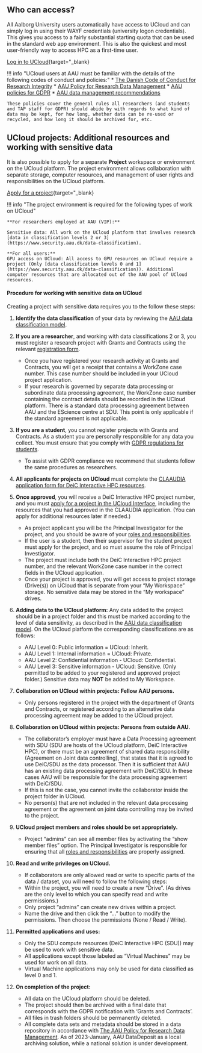 
## Who can access?
All Aalborg University users automatically have access to UCloud and can simply log in using their WAYF credentials (university logon credentials). This gives you access to a fairly substantial starting quota that can be used in the standard web app environment. This is also the quickest and most user-friendly way to access HPC as a first-time user.

[Log in to UCloud](https://cloud.sdu.dk/app/dashboard){target="_blank}


!!! info "UCloud users at AAU must be familiar with the details of the following codes of conduct and policies:"
    * [The Danish Code of Conduct for Research Integrity](https://ufm.dk/en/publications/2014/the-danish-code-of-conduct-for-research-integrity)
    * [AAU Policy for Research Data Management](https://www.ansatte.aau.dk/regler/forskning/politik-for-handtering-af-forskningsdata)
    * [AAU policies for GDPR](https://aaudk.sharepoint.com/sites/persondata/SitePages/In%20English.aspx)
    * [AAU data management recommendations](https://www.researcher.aau.dk/guides/research-data/data-management)

    These policies cover the general rules all researchers (and students and TAP staff for GDPR) should abide by with regards to what kind of data may be kept, for how long, whether data can be re-used or recycled, and how long it should be archived for, etc.

## UCloud projects: Additional resources and working with sensitive data
It is also possible to apply for a separate **Project** workspace or environment on the UCloud platform.
The project environment allows collaboration with separate storage, computer resources, and management of user rights and responsibilities on the UCloud platform.

[Apply for a project](https://forms.office.com/e/8Khbr1TJGC){target="_blank}

!!! info "The project environment is required for the following types of work on UCloud"

    **For researchers employed at AAU (VIP):**
    
    Sensitive data: All work on the UCloud platform that involves research [data in classification levels 2 or 3](https://www.security.aau.dk/data-classification).
    
    **For all users:**
    GPU access on UCloud: All access to GPU resources on UCloud require a project (Only [data classification levels 0 and 1](https://www.security.aau.dk/data-classification)). Additional computer resources that are allocated out of the AAU pool of UCloud resources.


#### Procedure for working with sensitive data on UCloud
Creating a project with sensitive data requires you to the follow these steps:

1.  **Identify the data classification** of your data by reviewing the [AAU data classification model](https://www.security.aau.dk/data-classification).
2.  **If you are a researcher**, and working with data classifications 2 or 3, you must register a research project with Grants and Contracts using the relevant [registration form](https://aaudk.sharepoint.com/sites/persondata-ressourcer/SitePages/Registrations%20og%20reports%20(Online%20forms).aspx).
    *   Once you have registered your research activity at Grants and Contracts, you will get a receipt that contains a WorkZone case number. This case number should be included in your UCloud project application.
    *   If your research is governed by separate data processing or subordinate data processing agreement, the WorkZone case number containing the contract details should be recorded in the UCloud platform. There is a standard data processing agreement between AAU and the EScience centre at SDU. This point is only applicable if the standard agreement is not applicable.
3.  **If you are a student**, you cannot register projects with Grants and Contracts. As a student you are personally responsible for any data you collect. You must ensure that you comply with [GDPR regulations for students](https://aaudk.sharepoint.com/sites/GDPR-for-students).
    *   To assist with GDPR compliance we recommend that students follow the same procedures as researchers.

4.  **All applicants for projects on UCloud** must complete the [CLAAUDIA application form for DeiC Interactive HPC resources](https://forms.office.com/pages/responsepage.aspx?id=Sbrb9QbOb0msPgzxQ2HZNEdKMbCNz_9Lom8_yaZURCNUQVZUQVRXSFVYODBZQkNZWVRYM1lEUEFYTSQlQCN0PWcu).
5.  **Once approved**, you will receive a DeiC Interactive HPC project number, and you must [apply for a project in the UCloud Interface](https://docs.cloud.sdu.dk/tutorials/tutorial3.html#create-a-project), including the resources that you had approved in the CLAAUDIA application. (You can apply for additional resources later if needed.)
    *   As project applicant you will be the Principal Investigator for the project, and you should be aware of your [roles and responsibilities](https://docs.cloud.sdu.dk/guide/project-overview.html#member-roles).
    *   If the user is a student, then their supervisor for the student project must apply for the project, and so must assume the role of Principal Investigator.
    *   The project must include both the DeiC Interactive HPC project number, and the relevant WorkZone case number in the correct fields in the UCloud application.
    *   Once your project is approved, you will get access to project storage (Drive(s)) on UCloud that is separate from your “My Workspace” storage. No sensitive data may be stored in the “My workspace” drives.
6.  **Adding data to the UCloud platform:** Any data added to the project should be in a project folder and this must be marked according to the level of data sensitivity, as described in the [AAU data classification model](https://www.security.aau.dk/data-classification). On the UCloud platform the corresponding classifications are as follows:  
    *   AAU Level 0: Public information = UCloud: Inherit.
    *   AAU Level 1: Internal information = UCloud: Private.
    *   AAU Level 2: Confidential information - UCloud: Confidential.
    *   AAU Level 3: Sensitive information - UCloud: Sensitive. (Only permitted to be added to your registered and approved project folder.) Sensitive data may **NOT** be added to My Workspace.
7.  **Collaboration on UCloud within projects: Fellow AAU persons.** 
    *   Only persons registered in the project with the department of Grants and Contracts, or registered according to an alternative data processing agreement may be added to the UCloud project.
8.  **Collaboration on UCloud within projects: Persons from outside AAU.**
    *   The collaborator’s employer must have a Data Processing agreement with SDU (SDU are hosts of the UCloud platform, DeiC Interactive HPC), or there must be an agreement of shared data responsibility (Agreement on Joint data controlling), that states that it is agreed to use DeiC/SDU as the data processor. Then it is sufficient that AAU has an existing data processing agreement with DeiC/SDU. In these cases AAU will be responsible for the data processing agreement with DeiC/SDU.
    *   If this is not the case, you cannot invite the collaborator inside the project folder in UCloud.
    *   No person(s) that are not included in the relevant data processing agreement or the agreement on joint data controlling may be invited to the project.
9.  **UCloud project members and roles should be set appropriately.**
    *   Project “admins” can see all member files by activating the “show member files” option. The Principal Investigator is responsible for ensuring that all [roles and responsibilities](https://docs.cloud.sdu.dk/guide/project-overview.html#member-roles) are properly assigned.
10.  **Read and write privileges on UCloud.**
     *   If collaborators are only allowed read or write to specific parts of the data / dataset, you will need to follow the following steps:
     *   Within the project, you will need to create a new “Drive”. (As drives are the only level to which you can specify read and write permissions.)
     *   Only project “admins” can create new drives within a project.
     *   Name the drive and then click the “…” button to modify the permissions.  Then choose the permissions (None / Read / Write).
11.  **Permitted applications and uses:**
     *   Only the SDU compute resources (DeiC Interactive HPC (SDU)) may be used to work with sensitive data.
     *   All applications except those labeled as “Virtual Machines” may be used for work on all data.
     *   Virtual Machine applications may only be used for data classified as level 0 and 1.
12.  **On completion of the project:**
     *  All data on the UCloud platform should be deleted.
     *  The project should then be archived with a final date that corresponds with the GDPR notification with ‘Grants and Contracts’.
     *  All files in trash folders should be permanently deleted.
     *  All complete data sets and metadata should be stored in a data repository in accordance with [The AAU Policy for Research Data Management](https://www.ansatte.aau.dk/regler/forskning/politik-for-handtering-af-forskningsdata). As of 2023-January, AAU DataDeposit as a local archiving solution, while a national solution is under development.
  
